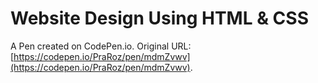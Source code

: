 # Website Design Using HTML & CSS

A Pen created on CodePen.io. Original URL: [https://codepen.io/PraRoz/pen/mdmZvwv](https://codepen.io/PraRoz/pen/mdmZvwv).

